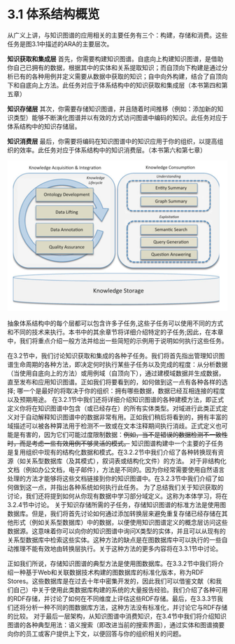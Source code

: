 # 3.1 体系结构概览

从广义上讲，与知识图谱的应用相关的主要任务有三个：构建，存储和消费。这些任务是图3.1中描述的ARA的主要层次。

**知识获取和集成层** 首先，你需要构建知识图谱。自底向上构建知识图谱，是借助你自己已拥有的数据，根据其中的实体和关系提取知识；而自顶向下构建是通过分析已有的各种用例并定义需要从数据中获取的知识；自中向外构建，结合了自顶向下和自底向上方法。此任务对应于体系结构中的知识获取和集成层（本书第四和第五章）

**知识存储层** 其次，你需要存储知识图谱，并且随着时间推移（例如：添加新的知识类型）能够不断演化图谱并以有效的方式访问图谱中编码的知识。此任务对应于体系结构中的知识存储层。

**知识消费层** 最后，你需要将编码在知识图谱中的知识应用于你的组织，以提高组织的效率。此任务对应于体系结构中的知识消费层。（本书第六和第七章）

![](../../images/chapter3/3-1.png)

抽象体系结构中的每个层都可以包含许多子任务,这些子任务可以使用不同的方式和不同的技术来执行。本书中的其余章节将详细介绍特定的子任务;因此，在本章中，我们将重点介绍一般方法并给出一些简短的示例用于说明如何执行这些任务。 

在3.2节中，我们讨论知识获取和集成的各种子任务。我们将首先指出管理知识图谱生命周期的各种方法，即决定何时执行某些子任务以及完成的程度：从分析数据（当使用自底向上的方法）或用例域（自顶向下），通过建模域数据并生成数据，直至发布和应用知识图谱。正如我们将要看到的，如何做到这一点有各种各样的选择; 哪一个是最好的将取决于你的组织：拥有哪些数据，数据已经互相连接的程度以及预期用途。 
在3.2.1节中我们还将详细介绍知识图谱的各种建模方法，即正式定义你将在知识图谱中包含（或已经存在）的所有实体类型。对域进行此类正式定义对于自动解释知识图谱中的数据非常有用。正如我们稍后将看到的，拥有丰富的域描述可以被各种算法用于检测不一致或在文本注释期间执行消歧。正式定义也可能是有害的，因为它们可能过度限制数据：~~例如，当不是错误的数据检测不一致性时，而是考虑一些有效用例不够灵活的模式。~~
知识图谱构建中一个主要的子任务是复用组织中现有的结构化数据和模式。在3.2.2节中我们介绍了各种转换现有资源（如关系型数据库（及其模式），叙词表或结构化文件）的方法。 
对于非结构化文档（例如办公文档，电子邮件），方法是不同的。因为你经常需要使用自然语言处理的方法才能够将这些文档链接到你的知识图谱中。在3.2.3节中我们介绍了如何做到这一点，并指出各种系统如何执行此任务。 
为了总结我们关于知识获取的讨论，我们还将提到如何从你现有数据中学习部分域定义。这称为本体学习，将在3.2.4节中讨论。 
关于知识存储所需的子任务，存储知识图谱的标准方法是使用图数据库。但是，我们将首先讨论如何通过添加转换层来避免重复存储已经存储在其他形式（例如关系型数据库）中的数据，以便使用知识图谱定义的概念层访问这些数据源。这意味着你可以向你的知识图谱中询问X类型的实体，并且可以从现有的关系型数据库中检索这些实体。这种方法的缺点是在图数据库中可以执行的一些自动推理不能有效地由转换层执行。关于这种方法的更多内容将在3.3.1节中讨论。

正如我们所说，存储知识图谱的典型方法是使用图数据库。在3.3.2节中我们将介绍一种基于Web和关联数据技术构建的图数据库的标准化版本，称为RDF Stores。这些数据库是在过去十年中密集开发的，因此我们可以借鉴文献（和我们自己）中关于使用此类数据库构建的系统的大量报告经验。我们介绍了各种可用的RDF存储，并讨论了如何在不同维度上评估这些RDF存储。最后，在3.3.3节我们还将分析一种不同的图数据库方法，这种方法没有标准化，并讨论它与RDF存储的比较。 
对于最后一层架构，从知识图谱中消费知识，在3.4节中我们将介绍知识图谱的各种典型用法：语义搜索（即改进当前的搜索界面），通过实体和图谱摘要向你的员工或客户提供上下文，以便回答与你的组织相关的问题。